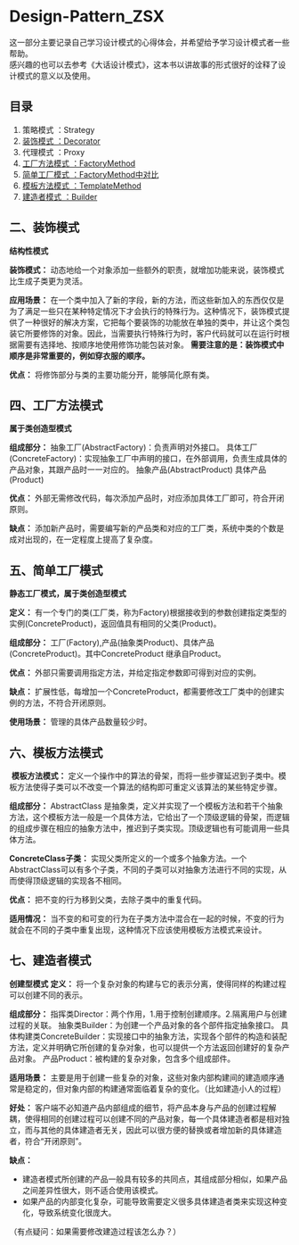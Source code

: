 # Design-Pattern_ZSX
这一部分主要记录自己学习设计模式的心得体会，并希望给予学习设计模式者一些帮助。<br>
感兴趣的也可以去参考《大话设计模式》，这本书以讲故事的形式很好的诠释了设计模式的意义以及使用。

## 目录

1. 策略模式 ：Strategy  
2. [装饰模式 ：Decorator](#2)  
3. 代理模式 ：Proxy  
4. [工厂方法模式 ：FactoryMethod](#4)  
5. [简单工厂模式 ：FactoryMethod中对比](#5)  
6. [模板方法模式 ：TemplateMethod](#6)  
7. [建造者模式 ：Builder](#7)  

<h2 id="2">二、装饰模式</h2>

 **结构性模式**

 **装饰模式：**
 动态地给一个对象添加一些额外的职责，就增加功能来说，装饰模式比生成子类更为灵活。

 **应用场景：**
 在一个类中加入了新的字段，新的方法，而这些新加入的东西仅仅是为了满足一些只在某种特定情况下才会执行的特殊行为。这种情况下，装饰模式提供了一种很好的解决方案，它把每个要装饰的功能放在单独的类中，并让这个类包装它所要修饰的对象。因此，当需要执行特殊行为时，客户代码就可以在运行时根据需要有选择地、按顺序地使用修饰功能包装对象。
 **需要注意的是：装饰模式中顺序是非常重要的，例如穿衣服的顺序。**


 **优点：**
 将修饰部分与类的主要功能分开，能够简化原有类。

<h2 id="4">四、工厂方法模式</h2>

 **属于类创造型模式**

 **组成部分：**
 抽象工厂(AbstractFactory)：负责声明对外接口。
 具体工厂(ConcreteFactory)：实现抽象工厂中声明的接口，在外部调用，负责生成具体的产品对象，其跟产品时一一对应的。
 抽象产品(AbstractProduct)
 具体产品(Product)

 **优点：**
 外部无需修改代码，每次添加产品时，对应添加具体工厂即可，符合开闭原则。

 **缺点：**
 添加新产品时，需要编写新的产品类和对应的工厂类，系统中类的个数是成对出现的，在一定程度上提高了复杂度。


<h2 id="5">五、简单工厂模式</h2>

 **静态工厂模式，属于类创造型模式**

 **定义：**
 有一个专门的类(工厂类，称为Factory)根据接收到的参数创建指定类型的实例(ConcreteProduct)，返回值具有相同的父类(Product)。

 **组成部分：**
 工厂(Factory),产品(抽象类Product)、具体产品(ConcreteProduct)。其中ConcreteProduct 继承自Product。

 **优点：**
 外部只需要调用指定方法，并给定指定参数即可得到对应的实例。

 **缺点：**
 扩展性低，每增加一个ConcreteProduct，都需要修改工厂类中的创建实例的方法，不符合开闭原则。

 **使用场景：**
 管理的具体产品数量较少时。

<h2 id="6">六、模板方法模式</h2>

  **模板方法模式：**
  定义一个操作中的算法的骨架，而将一些步骤延迟到子类中。模板方法使得子类可以不改变一个算法的结构即可重定义该算法的某些特定步骤。

  **组成部分：**
  AbstractClass 是抽象类，定义并实现了一个模板方法和若干个抽象方法，这个模板方法一般是一个具体方法，它给出了一个顶级逻辑的骨架，而逻辑的组成步骤在相应的抽象方法中，推迟到子类实现。顶级逻辑也有可能调用一些具体方法。


  **ConcreteClass子类：**
  实现父类所定义的一个或多个抽象方法。一个AbstractClass可以有多个子类，不同的子类可以对抽象方法进行不同的实现，从而使得顶级逻辑的实现各不相同。


  **优点：**
  把不变的行为移到父类，去除子类中的重复代码。

  **适用情况：**
  当不变的和可变的行为在子类方法中混合在一起的时候，不变的行为就会在不同的子类中重复出现，这种情况下应该使用模板方法模式来设计。

<h2 id="7">七、建造者模式</h2>

 **创建型模式**
 **定义：**
 将一个复杂对象的构建与它的表示分离，使得同样的构建过程可以创建不同的表示。

 **组成部分：**
 指挥类Director：两个作用，1.用于控制创建顺序。2.隔离用户与创建过程的关联。
 抽象类Builder：为创建一个产品对象的各个部件指定抽象接口。
 具体构建类ConcreteBuilder：实现接口中的抽象方法，实现各个部件的构造和装配方法，定义并明确它所创建的复杂对象，也可以提供一个方法返回创建好的复杂产品对象。
 产品Product：被构建的复杂对象，包含多个组成部件。

 **适用场景：**
 主要是用于创建一些复杂的对象，这些对象内部构建间的建造顺序通常是稳定的，但对象内部的构建通常面临着复杂的变化。（比如建造小人的过程）

 **好处：**
 客户端不必知道产品内部组成的细节，将产品本身与产品的创建过程解耦，使得相同的创建过程可以创建不同的产品对象，每一个具体建造者都是相对独立，而与其他的具体建造者无关，因此可以很方便的替换或者增加新的具体建造者，符合“开闭原则”。

 **缺点：**

 * 建造者模式所创建的产品一般具有较多的共同点，其组成部分相似，如果产品之间差异性很大，则不适合使用该模式。
 * 如果产品的内部变化复杂，可能导致需要定义很多具体建造者类来实现这种变化，导致系统变化很庞大。

 （有点疑问：如果需要修改建造过程该怎么办？）
